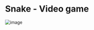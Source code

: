 # Snake - Video game

![image](https://user-images.githubusercontent.com/78381461/117549248-f4b81680-b041-11eb-97c2-f8e180613a6f.png)
